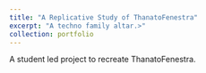 ```yaml
---
title: "A Replicative Study of ThanatoFenestra"
excerpt: "A techno family altar.>"
collection: portfolio
---
```


A student led project to recreate ThanatoFenestra. 
